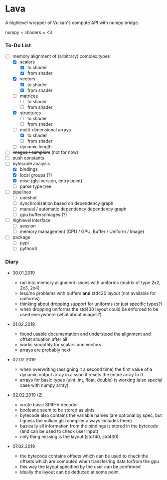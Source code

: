 # Lava

A highlevel wrapper of Vulkan's compute API with numpy bridge.

numpy + shaders = <3

### To-Do List
- [ ] memory alignment of (arbitrary) complex types
  - [x] scalars
    - [x] to shader
    - [x] from shader
  - [x] vectors
    - [x] to shader
    - [x] from shader
  - [ ] matrices
    - [ ] to shader
    - [ ] from shader
  - [x] structures
    - [ ] to shader
    - [ ] from shader
  - [ ] multi-dimensional arrays
    - [x] to shader
    - [ ] from shader
  - [ ] dynamic length
- [ ] ~~images / samplers~~ (not for now)
- [ ] push constants
- [ ] bytecode analysis
  - [x] bindings
  - [x] local groups (?)
  - [x] misc (glsl version, entry point)
  - [ ] parse type tree
- [ ] pipelines
  - [ ] oneshot
  - [ ] synchronization based on dependency graph
  - [ ] manual / automatic dependency dependency graph
  - [ ] gpu buffers/images (?)
- [ ] highlevel interface
  - [ ] session
  - [ ] memory management (CPU / GPU, Buffer / Uniform / Image)
- [ ] package
  - [ ] pypi
  - [ ] python3

### Diary

* 30.01.2019
  * ran into memory alignment issues with uniforms (matrix of type 2x2, 2x3, 2x4)
  * less/no problems with buffers **and** std430 layout (not available for uniforms) 
  * thinking about dropping support for uniforms (or just specific types?)
  * when dropping uniforms the std430 layout could be enforced to be used everywhere (what about images?)

* 01.02.2019
  * found usable documentation and understood the alignment and offset situation after all
  * works smoothly for scalars and vectors
  * arrays are probably next

* 02.02.2019
  * when overwriting (assigning it a second time) the first value of a dynamic output array in a ssbo it resets the entire array to 0
  * arrays for basic types (uint, int, float, double) is working (also special case with numpy array)

* 02.02.2019 (2)
  * wrote basic SPIR-V decoder
  * booleans seem to be stored as uints
  * bytecode also contains the variable names (are optional by spec, but I guess the vulkan glsl compiler always includes them)
  * basically all information from the bindings is stored in the bytecode (and can be used to check user input)
  * only thing missing is the layout (std140, std430)
 
* 07.02.2019
  * the bytecode contains offsets which can be used to check the offsets which are computed when transferring data to/from the gpu
  * this way the layout specified by the user can be confirmed
  * ideally the layout can be deduced at some point